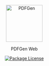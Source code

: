<p align="center">
  <a href="#" target="blank"><img src="https://i.imgur.com/B7T2o6d.png" width="120" alt="PDFGen" /></a>
</p>
  <p align="center">PDFGen Web</p>
    <p align="center">
<a href="https://www.npmjs.com/~nestjscore" target="_blank"><img src="https://img.shields.io/npm/l/@nestjs/core.svg" alt="Package License" /></a>
</p>
